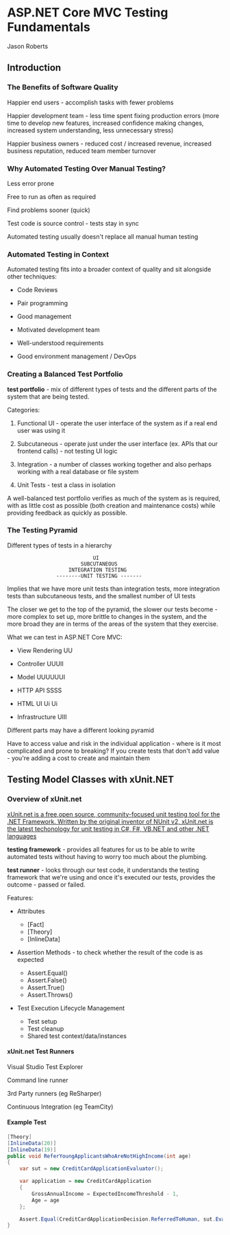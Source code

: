 # ASP.NET Core MVC Testing Fundamentals

Jason Roberts

## Introduction

### The Benefits of Software Quality

Happier end users - accomplish tasks with fewer problems

Happier development team - less time spent fixing production errors (more time to develop new features, increased confidence making changes, increased system understanding, less unnecessary stress)

Happier business owners - reduced cost / increased revenue, increased business reputation, reduced team member turnover

### Why Automated Testing Over Manual Testing?

Less error prone

Free to run as often as required

Find problems sooner (quick)

Test code is source control - tests stay in sync

Automated testing usually doesn't replace all manual human testing

### Automated Testing in Context

Automated testing fits into a broader context of quality and sit alongside other techniques:

- Code Reviews

- Pair programming

- Good management

- Motivated development team

- Well-understood requirements

- Good environment management / DevOps

### Creating a Balanced Test Portfolio

**test portfolio** - mix of different types of tests and the different parts of the system that are being tested.

Categories:

1. Functional UI - operate the user interface of the system as if a real end user was using it

2. Subcutaneous - operate just under the user interface (ex. APIs that our frontend calls) - not testing UI logic

3. Integration - a number of classes working together and also perhaps working with a real database or file system

4. Unit Tests - test a class in isolation

A well-balanced test portfolio verifies as much of the system as is required, with as little cost as possible (both creation and maintenance costs) while providing feedback as quickly as possible.

### The Testing Pyramid

Different types of tests in a hierarchy

                                UI
                            SUBCUTANEOUS
                        INTEGRATION TESTING
                    --------UNIT TESTING -------

Implies that we have more unit tests than integration tests, more integration tests than subcutaneous tests, and the smallest number of UI tests

The closer we get to the top of the pyramid, the slower our tests become - more complex to set up, more brittle to changes in the system, and the more broad they are in terms of the areas of the system that they exercise.

What we can test in ASP.NET Core MVC:

- View Rendering UU

- Controller UUUII

- Model UUUUUUI

- HTTP API SSSS

- HTML UI Ui Ui

- Infrastructure UIII

Different parts may have a different looking pyramid

Have to access value and risk in the individual application - where is it most complicated and prone to breaking? If you create tests that don't add value - you're adding a cost to create and maintain them

## Testing Model Classes with xUnit.NET

### Overview of xUnit.net

[xUnit.net is a free,open source, community-focused unit testing tool for the .NET Framework. Written by the original inventor of NUnit v2, xUnit.net is the latest techonology for unit testing in C#, F#, VB.NET and other .NET languages](https://xunit.github.io)

**testing framework** - provides all features for us to be able to write automated tests without having to worry too much about the plumbing.

**test runner** - looks through our test code, it understands the testing framework that we're using and once it's executed our tests, provides the outcome - passed or failed.

Features:

- Attributes
  - [Fact]
  - [Theory]
  - [InlineData]

- Assertion Methods - to check whether the result of the code is as expected
  - Assert.Equal()
  - Assert.False()
  - Assert.True()
  - Assert.Throws()

- Test Execution Lifecycle Management
  - Test setup
  - Test cleanup
  - Shared test context/data/instances

#### xUnit.net Test Runners

Visual Studio Test Explorer

Command line runner

3rd Party runners (eg ReSharper)

Continuous Integration (eg TeamCity)

#### Example Test

```c#
[Theory]
[InlineData(20)]
[InlineData(19)]
public void ReferYoungApplicantsWhoAreNotHighIncome(int age)
{
    var sut = new CreditCardApplicationEvaluator();

    var application = new CreditCardApplication
    {
        GrossAnnualIncome = ExpectedIncomeThreshold - 1,
        Age = age
    };

    Assert.Equal(CreditCardApplicationDecision.ReferredToHuman, sut.Evaluate(application));
}
```